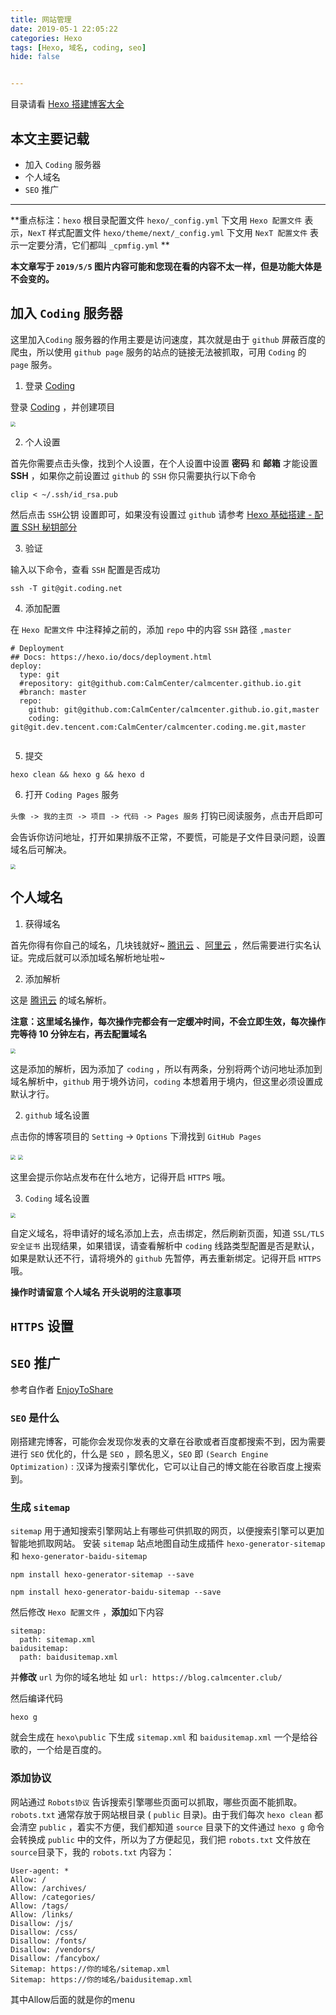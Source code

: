 ```yaml
---
title: 网站管理
date: 2019-05-1 22:05:22
categories: Hexo
tags: [Hexo, 域名, coding, seo]
hide: false


---
```


目录请看  [Hexo 搭建博客大全](https://calmcenter.club/2019/Complete_works_of_hexo.html)

## 本文主要记载

- 加入 `Coding` 服务器
- 个人域名
- `SEO`  推广

------

<!--more-->

**重点标注：`hexo` 根目录配置文件 `hexo/_config.yml`  下文用 `Hexo 配置文件` 表示，`NexT` 样式配置文件 `hexo/theme/next/_config.yml` 下文用 `NexT 配置文件` 表示一定要分清，它们都叫 `_cpmfig.yml` **

**本文章写于 `2019/5/5` 图片内容可能和您现在看的内容不太一样，但是功能大体是不会变的。**

## 加入 `Coding` 服务器

这里加入`Coding` 服务器的作用主要是访问速度，其次就是由于 `github` 屏蔽百度的爬虫，所以使用 `github page` 服务的站点的链接无法被抓取，可用  `Coding`  的 `page` 服务。

1. 登录 [Coding](https://dev.tencent.com/)

登录 [Coding](https://dev.tencent.com/) ，并创建项目

<img src="https://raw.githubusercontent.com/CalmCenter/picGo/master/pictures/20190505114135.png" style="zoom:50%">

2. 个人设置

首先你需要点击头像，找到个人设置，在个人设置中设置 **密码** 和 **邮箱** 才能设置 **SSH** ，如果你之前设置过 `github` 的 `SSH` 你只需要执行以下命令

```
clip < ~/.ssh/id_rsa.pub
```

然后点击 `SSH`公钥 设置即可，如果没有设置过 `github` 请参考 [Hexo 基础搭建 - 配置 SSH 秘钥部分](https://calmcenter.club/2019/Hexo_bash.html#2-3-%E9%85%8D%E7%BD%AE-SSH-%E5%AF%86%E9%92%A5)

3. 验证

输入以下命令，查看 `SSH` 配置是否成功

```
ssh -T git@git.coding.net
```

4. 添加配置

在  `Hexo 配置文件` 中注释掉之前的，添加 `repo` 中的内容 `SSH` 路径 `,master`

```
# Deployment
## Docs: https://hexo.io/docs/deployment.html
deploy:
  type: git
  #repository: git@github.com:CalmCenter/calmcenter.github.io.git
  #branch: master
  repo:
    github: git@github.com:CalmCenter/calmcenter.github.io.git,master
    coding: git@git.dev.tencent.com:CalmCenter/calmcenter.coding.me.git,master
    
```

5. 提交

```
hexo clean && hexo g && hexo d
```

6. 打开 `Coding Pages` 服务

`头像 -> 我的主页 -> 项目 -> 代码 -> Pages 服务` 打钩已阅读服务，点击开启即可

会告诉你访问地址，打开如果排版不正常，不要慌，可能是子文件目录问题，设置域名后可解决。

<img src="https://raw.githubusercontent.com/CalmCenter/picGo/master/pictures/20190508105842.png" style="zoom:50%">

## 个人域名

1. 获得域名

首先你得有你自己的域名，几块钱就好~  [腾讯云](https://cloud.tencent.com/act/domainsales?fromSource=gwzcw.2211770.2211770.2211770&utm_medium=cpc&utm_id=gwzcw.2211770.2211770.2211770) 、[阿里云](https://wanwang.aliyun.com/domain/yumingheji) ，然后需要进行实名认证。完成后就可以添加域名解析地址啦~ 

2. 添加解析

这是 [腾讯云](https://cloud.tencent.com/act/domainsales?fromSource=gwzcw.2211770.2211770.2211770&utm_medium=cpc&utm_id=gwzcw.2211770.2211770.2211770) 的域名解析。

**注意：这里域名操作，每次操作完都会有一定缓冲时间，不会立即生效，每次操作完等待 10 分钟左右，再去配置域名** 

<img src="https://raw.githubusercontent.com/CalmCenter/picGo/master/pictures/20190508104813.png" style="zoom:50%">

这是添加的解析，因为添加了 `coding` ，所以有两条，分别将两个访问地址添加到域名解析中，`github` 用于境外访问，`coding` 本想着用于境内，但这里必须设置成默认才行。

2. `github` 域名设置

点击你的博客项目的 `Setting` -> `Options` 下滑找到 `GitHub Pages` 

<img src="https://raw.githubusercontent.com/CalmCenter/picGo/master/pictures/20190508105420.png" style="zoom:50%">

<img src="https://raw.githubusercontent.com/CalmCenter/picGo/master/pictures/20190508105344.png" style="zoom:50%">

这里会提示你站点发布在什么地方，记得开启 `HTTPS` 哦。

3. `Coding` 域名设置

<img src="https://raw.githubusercontent.com/CalmCenter/picGo/master/pictures/20190508105715.png" style="zoom:50%">

自定义域名，将申请好的域名添加上去，点击绑定，然后刷新页面，知道 `SSL/TLS 安全证书` 出现结果，如果错误，请查看解析中 `coding` 线路类型配置是否是默认，如果是默认还不行，请将境外的 `github` 先暂停，再去重新绑定。记得开启 `HTTPS` 哦。

**操作时请留意 个人域名 开头说明的注意事项**

## `HTTPS` 设置



## `SEO`  推广

参考自作者 [EnjoyToShare](https://blog.enjoytoshare.club/article/hexo-do-optimization.html#5) 

###  `SEO` 是什么

刚搭建完博客，可能你会发现你发表的文章在谷歌或者百度都搜索不到，因为需要进行 `SEO` 优化的，什么是 `SEO` ，顾名思义，`SEO` 即 `(Search Engine Optimization)` : 汉译为搜索引擎优化，它可以让自己的博文能在谷歌百度上搜索到。

### 生成 `sitemap`

`sitemap` 用于通知搜索引擎网站上有哪些可供抓取的网页，以便搜索引擎可以更加智能地抓取网站。
安装 `sitemap` 站点地图自动生成插件 `hexo-generator-sitemap` 和 `hexo-generator-baidu-sitemap` 

```
npm install hexo-generator-sitemap --save
```

```
npm install hexo-generator-baidu-sitemap --save
```

然后修改  `Hexo 配置文件` ，**添加**如下内容

```
sitemap:
  path: sitemap.xml
baidusitemap:
  path: baidusitemap.xml
```

并**修改** `url` 为你的域名地址 如 `url: https://blog.calmcenter.club/` 

然后编译代码

```
hexo g
```

就会生成在 `hexo\public` 下生成 `sitemap.xml` 和 `baidusitemap.xml` 一个是给谷歌的，一个给是百度的。

### 添加协议

网站通过 `Robots协议` 告诉搜索引擎哪些页面可以抓取，哪些页面不能抓取。 `robots.txt` 通常存放于网站根目录 ( `public` 目录)。由于我们每次 `hexo clean` 都会清空 `public` ，着实不方便，我们都知道 `source` 目录下的文件通过 `hexo g` 命令会转换成 `public` 中的文件，所以为了方便起见，我们把 `robots.txt` 文件放在`source`目录下，我的 `robots.txt` 内容为：

```
User-agent: *
Allow: /
Allow: /archives/
Allow: /categories/
Allow: /tags/
Allow: /links/
Disallow: /js/
Disallow: /css/
Disallow: /fonts/
Disallow: /vendors/
Disallow: /fancybox/
Sitemap: https://你的域名/sitemap.xml
Sitemap: https://你的域名/baidusitemap.xml
```

其中Allow后面的就是你的menu